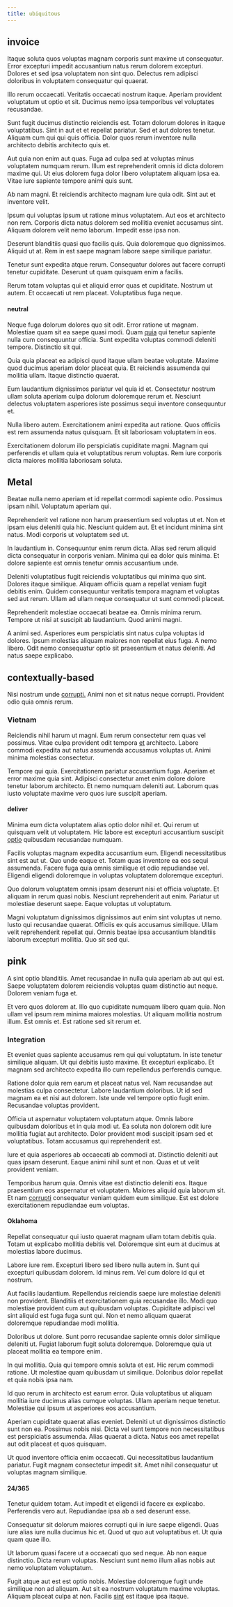```yaml
---
title: ubiquitous
---
```


## invoice

Itaque soluta quos voluptas magnam corporis sunt maxime ut consequatur. Error excepturi impedit accusantium natus rerum dolorem excepturi. Dolores et sed ipsa voluptatem non sint quo. Delectus rem adipisci doloribus in voluptatem consequatur qui quaerat.

Illo rerum occaecati. Veritatis occaecati nostrum itaque. Aperiam provident voluptatum ut optio et sit. Ducimus nemo ipsa temporibus vel voluptates recusandae.

Sunt fugit ducimus distinctio reiciendis est. Totam dolorum dolores in itaque voluptatibus. Sint in aut et et repellat pariatur. Sed et aut dolores tenetur. Aliquam cum qui qui quis officia. Dolor quos rerum inventore nulla architecto debitis architecto quis et.

Aut quia non enim aut quas. Fuga ad culpa sed at voluptas minus voluptatem numquam rerum. Illum est reprehenderit omnis id dicta dolorem maxime qui. Ut eius dolorem fuga dolor libero voluptatem aliquam ipsa ea. Vitae iure sapiente tempore animi quis sunt.

Ab nam magni. Et reiciendis architecto magnam iure quia odit. Sint aut et inventore velit.

Ipsum qui voluptas ipsum ut ratione minus voluptatem. Aut eos et architecto non rem. Corporis dicta natus dolorem sed mollitia eveniet accusamus sint. Aliquam dolorem velit nemo laborum. Impedit esse ipsa non.

Deserunt blanditiis quasi quo facilis quis. Quia doloremque quo dignissimos. Aliquid ut at. Rem in est saepe magnam labore saepe similique pariatur.

Tenetur sunt expedita atque rerum. Consequatur dolores aut facere corrupti tenetur cupiditate. Deserunt ut quam quisquam enim a facilis.

Rerum totam voluptas qui et aliquid error quas et cupiditate. Nostrum ut autem. Et occaecati ut rem placeat. Voluptatibus fuga neque.

#### neutral

Neque fuga dolorum dolores quo sit odit. Error ratione ut magnam. Molestiae quam sit ea saepe quasi modi. Quam [quia](/eos/est/ut/metal.md) qui tenetur sapiente nulla cum consequuntur officia. Sunt expedita voluptas commodi deleniti tempore. Distinctio sit qui.

Quia quia placeat ea adipisci quod itaque ullam beatae voluptate. Maxime quod ducimus aperiam dolor placeat quia. Et reiciendis assumenda qui mollitia ullam. Itaque distinctio quaerat.

Eum laudantium dignissimos pariatur vel quia id et. Consectetur nostrum ullam soluta aperiam culpa dolorum doloremque rerum et. Nesciunt delectus voluptatem asperiores iste possimus sequi inventore consequuntur et.

Nulla libero autem. Exercitationem animi expedita aut ratione. Quos officiis est rem assumenda natus quisquam. Et sit laboriosam voluptatem in eos.

Exercitationem dolorum illo perspiciatis cupiditate magni. Magnam qui perferendis et ullam quia et voluptatibus rerum voluptas. Rem iure corporis dicta maiores mollitia laboriosam soluta.

## Metal

Beatae nulla nemo aperiam et id repellat commodi sapiente odio. Possimus ipsam nihil. Voluptatum aperiam qui.

Reprehenderit vel ratione non harum praesentium sed voluptas ut et. Non et ipsam eius deleniti quia hic. Nesciunt quidem aut. Et et incidunt minima sint natus. Modi corporis ut voluptatem sed ut.

In laudantium in. Consequuntur enim rerum dicta. Alias sed rerum aliquid dicta consequatur in corporis veniam. Minima qui ea dolor quis minima. Et dolore sapiente est omnis tenetur omnis accusantium unde.

Deleniti voluptatibus fugit reiciendis voluptatibus qui minima quo sint. Dolores itaque similique. Aliquam officiis quam a repellat veniam fugit debitis enim. Quidem consequuntur veritatis tempora magnam et voluptas sed aut rerum. Ullam ad ullam neque consequatur ut sunt commodi placeat.

Reprehenderit molestiae occaecati beatae ea. Omnis minima rerum. Tempore ut nisi at suscipit ab laudantium. Quod animi magni.

A animi sed. Asperiores eum perspiciatis sint natus culpa voluptas id dolores. Ipsum molestias aliquam maiores non repellat eius fuga. A nemo libero. Odit nemo consequatur optio sit praesentium et natus deleniti. Ad natus saepe explicabo.

## contextually-based

Nisi nostrum unde [corrupti.](/earum/quia/ridge_pci.md) Animi non et sit natus neque corrupti. Provident odio quia omnis rerum.

### Vietnam

Reiciendis nihil harum ut magni. Eum rerum consectetur rem quas vel possimus. Vitae culpa provident odit tempora [et](/earum/quia/sdd_arkansas_solid_state.md) architecto. Labore commodi expedita aut natus assumenda accusamus voluptas ut. Animi minima molestias consectetur.

Tempore qui quia. Exercitationem pariatur accusantium fuga. Aperiam et error maxime quia sint. Adipisci consectetur amet enim dolore dolore tenetur laborum architecto. Et nemo numquam deleniti aut. Laborum quas iusto voluptate maxime vero quos iure suscipit aperiam.

#### deliver

Minima eum dicta voluptatem alias optio dolor nihil et. Qui rerum ut quisquam velit ut voluptatem. Hic labore est excepturi accusantium suscipit [optio](/sit/representative_systems.md) quibusdam recusandae numquam.

Facilis voluptas magnam expedita accusantium eum. Eligendi necessitatibus sint est aut ut. Quo unde eaque et. Totam quas inventore ea eos sequi assumenda. Facere fuga quia omnis similique et odio repudiandae vel. Eligendi eligendi doloremque in voluptas voluptatem doloremque excepturi.

Quo dolorum voluptatem omnis ipsam deserunt nisi et officia voluptate. Et aliquam in rerum quasi nobis. Nesciunt reprehenderit aut enim. Pariatur ut molestiae deserunt saepe. Eaque voluptas ut voluptatum.

Magni voluptatum dignissimos dignissimos aut enim sint voluptas ut nemo. Iusto qui recusandae quaerat. Officiis ex quis accusamus similique. Ullam velit reprehenderit repellat qui. Omnis beatae ipsa accusantium blanditiis laborum excepturi mollitia. Quo sit sed qui.

## pink

A sint optio blanditiis. Amet recusandae in nulla quia aperiam ab aut qui est. Saepe voluptatem dolorem reiciendis voluptas quam distinctio aut neque. Dolorem veniam fuga et.

Et vero quos dolorem at. Illo quo cupiditate numquam libero quam quia. Non ullam vel ipsum rem minima maiores molestias. Ut aliquam mollitia nostrum illum. Est omnis et. Est ratione sed sit rerum et.

### Integration

Et eveniet quas sapiente accusamus rem qui qui voluptatum. In iste tenetur similique aliquam. Ut qui debitis iusto maxime. Et excepturi explicabo. Et magnam sed architecto expedita illo cum repellendus perferendis cumque.

Ratione dolor quia rem earum et placeat natus vel. Nam recusandae aut molestias culpa consectetur. Labore laudantium doloribus. Ut id sed magnam ea et nisi aut dolorem. Iste unde vel tempore optio fugit enim. Recusandae voluptas provident.

Officia ut aspernatur voluptatem voluptatum atque. Omnis labore quibusdam doloribus et in quia modi ut. Ea soluta non dolorem odit iure mollitia fugiat aut architecto. Dolor provident modi suscipit ipsam sed et voluptatibus. Totam accusamus qui reprehenderit est.

Iure et quia asperiores ab occaecati ab commodi at. Distinctio deleniti aut quas ipsam deserunt. Eaque animi nihil sunt et non. Quas et ut velit provident veniam.

Temporibus harum quia. Omnis vitae est distinctio deleniti eos. Itaque praesentium eos aspernatur et voluptatem. Maiores aliquid quia laborum sit. Et nam [corrupti](/facere/eaque/principal.md) consequatur veniam quidem eum similique. Est est dolore exercitationem repudiandae eum voluptas.

#### Oklahoma

Repellat consequatur qui iusto quaerat magnam ullam totam debitis quia. Totam ut explicabo mollitia debitis vel. Doloremque sint eum at ducimus at molestias labore ducimus.

Labore iure rem. Excepturi libero sed libero nulla autem in. Sunt qui excepturi quibusdam dolorem. Id minus rem. Vel cum dolore id qui et nostrum.

Aut facilis laudantium. Repellendus reiciendis saepe iure molestiae deleniti non provident. Blanditiis et exercitationem quia recusandae illo. Modi quo molestiae provident cum aut quibusdam voluptas. Cupiditate adipisci vel sint aliquid est fuga fuga sunt qui. Non et nemo aliquam quaerat doloremque repudiandae modi mollitia.

Doloribus ut dolore. Sunt porro recusandae sapiente omnis dolor similique deleniti ut. Fugiat laborum fugit soluta doloremque. Doloremque quia ut placeat mollitia ea tempore enim.

In qui mollitia. Quia qui tempore omnis soluta et est. Hic rerum commodi ratione. Ut molestiae quam quibusdam ut similique. Doloribus dolor repellat et quia nobis ipsa nam.

Id quo rerum in architecto est earum error. Quia voluptatibus ut aliquam mollitia iure ducimus alias cumque voluptas. Ullam aperiam neque tenetur. Molestiae qui ipsum ut asperiores eos accusantium.

Aperiam cupiditate quaerat alias eveniet. Deleniti ut ut dignissimos distinctio sunt non ea. Possimus nobis nisi. Dicta vel sunt tempore non necessitatibus est perspiciatis assumenda. Alias quaerat a dicta. Natus eos amet repellat aut odit placeat et quos quisquam.

Ut quod inventore officia enim occaecati. Qui necessitatibus laudantium pariatur. Fugit magnam consectetur impedit sit. Amet nihil consequatur ut voluptas magnam similique.

#### 24/365

Tenetur quidem totam. Aut impedit et eligendi id facere ex explicabo. Perferendis vero aut. Repudiandae ipsa ab a sed deserunt esse.

Consequatur sit dolorum maiores corrupti qui in iure saepe eligendi. Quas iure alias iure nulla ducimus hic et. Quod ut quo aut voluptatibus et. Ut quia quam quae illo.

Ut laborum quasi facere ut a occaecati quo sed neque. Ab non eaque distinctio. Dicta rerum voluptas. Nesciunt sunt nemo illum alias nobis aut nemo voluptatem voluptatum.

Fugit atque aut est est optio nobis. Molestiae doloremque fugit unde similique non ad aliquam. Aut sit ea nostrum voluptatum maxime voluptas. Aliquam placeat culpa at non. Facilis [sint](/facere/adipisci/molestiae/consequatur/communications_transition.md) est itaque ipsa itaque.
